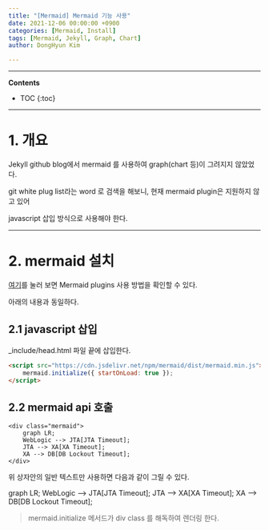 ```yaml
---
title: "[Mermaid] Mermaid 기능 사용"
date: 2021-12-06 00:00:00 +0900
categories: [Mermaid, Install]
tags: [Mermaid, Jekyll, Graph, Chart]
author: DongHyun Kim

---
```


---
**Contents**

* TOC
{:toc}
---

# 1. 개요

Jekyll github blog에서 mermaid 를 사용하여 graph(chart 등)이 그려지지 않았었다.

git white plug list라는 word 로 검색을 해보니, 현재 mermaid plugin은 지원하지 않고 있어

javascript 삽입 방식으로 사용해야 한다.



---

# 2. mermaid 설치

[여기](https://mermaid-js.github.io/mermaid/#/n00b-gettingStarted?id=_2-using-mermaid-plugins)를 눌러 보면 Mermaid plugins 사용 방법을 확인할 수 있다.

아래의 내용과 동일하다.



## 2.1 javascript 삽입

_include/head.html 파일 끝에 삽입한다.

```html
<script src="https://cdn.jsdelivr.net/npm/mermaid/dist/mermaid.min.js">
    mermaid.initialize({ startOnLoad: true });
</script>
```



## 2.2 mermaid api 호출

```
<div class="mermaid">
    graph LR;
    WebLogic --> JTA[JTA Timeout];
    JTA --> XA[XA Timeout];
    XA --> DB[DB Lockout Timeout];
</div>
```

위 상자안의 일반 텍스트만 사용하면 다음과 같이 그릴 수 있다.

<div class="mermaid">
    graph LR;
    WebLogic --> JTA[JTA Timeout];
    JTA --> XA[XA Timeout];
    XA --> DB[DB Lockout Timeout];
</div>



> mermaid.initialize 메서드가 div class 를 해독하여 렌더링 한다.
